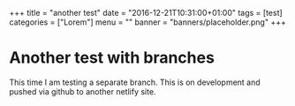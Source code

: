 +++
title = "another test"
date = "2016-12-21T10:31:00+01:00"
tags = [test]
categories = ["Lorem"]
menu = ""
banner = "banners/placeholder.png"
+++

# Another test with branches

This time I am testing a separate branch. This is on development and pushed via github to another netlify site.